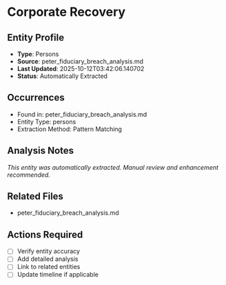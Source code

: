 # Corporate Recovery

## Entity Profile
- **Type**: Persons
- **Source**: peter_fiduciary_breach_analysis.md
- **Last Updated**: 2025-10-12T03:42:06.140702
- **Status**: Automatically Extracted

## Occurrences
- Found in: peter_fiduciary_breach_analysis.md
- Entity Type: persons
- Extraction Method: Pattern Matching

## Analysis Notes
*This entity was automatically extracted. Manual review and enhancement recommended.*

## Related Files
- peter_fiduciary_breach_analysis.md

## Actions Required
- [ ] Verify entity accuracy
- [ ] Add detailed analysis
- [ ] Link to related entities
- [ ] Update timeline if applicable
